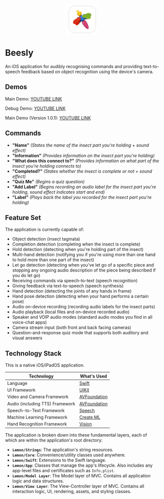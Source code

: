<div align="center">
  <img src="beesly_splash.png" width="100">
</div>

# Beesly

An iOS application for audibly recognising commands and providing text-to-speech feedback based on object recognition using the device's camera.

## Demos

Main Demo: [YOUTUBE LINK](https://youtu.be/TjlqPy4F1xg)

Debug Demo: [YOUTUBE LINK](https://youtube.com/watch?v=f7iVb2a4-H8?feature=share)

Main Demo (Version 1.0.1): [YOUTUBE LINK](https://youtu.be/MiDen_XEZX8)

## Commands

* **"Name"** *(States the name of the insect part you're holding + sound effect)*
* **"Information"** *(Provides information on the insect part you're holding)*
* **"What does this connect to?"** *(Provides information on what part of the insect you're holding connects to)*
* **"Completed?"** *(States whether the insect is complete or not + sound effect)*
* **"Quiz Me"** *(Begins a quiz question)*
* **"Add Label"** *(Begins recording an audio label for the insect part you're holding, sound effect indicates start and end)*
* **"Label"** *(Plays back the label you recorded for the insect part you're holding)*

## Feature Set

The application is currently capable of:

* Object detection (insect tagmata)
* Completion detection (completing when the insect is complete)
* Hold detection (detecting when you're holding part of the insect)
* Multi-hand detection (notifying you if you're using more than one hand to hold more than one part of the insect)
* Let go detection (detecting when you've let go of a specific piece and stopping any ongoing audio description of the piece being described if you do let go)
* Receiving commands via speech-to-text (speech recognition)
* Giving feedback via text-to-speech (speech synthesis)
* Hand detection (detecting the joints of any hands in frame)
* Hand pose detection (detecting when your hand performs a certain pose)
* Audio on-device recording (recording audio labels for the insect parts)
* Audio playback (local files and on-device recorded audio) 
* Speaker and VOIP audio modes (standard audio modes you find in all voice-chat apps) 
* Camera stream input (both front and back facing cameras)
* Question-and-response quiz mode that supports both auditory and visual answers

## Technology Stack

This is a native iOS/iPadOS application.

| Technology                      | What's Used                                                  |
| ------------------------------- | ------------------------------------------------------------ |
| Language                        | [Swift](https://developer.apple.com/documentation/swift)     |
| UI Framework                    | [UIKit](https://developer.apple.com/documentation/uikit)     |
| Video and Camera Framework      | [AVFoundation](https://developer.apple.com/documentation/avfoundation/) |
| Audio (including TTS) Framework | [AVFoundation](https://developer.apple.com/documentation/avfoundation/) |
| Speech-to-Text Framework        | [Speech](https://developer.apple.com/documentation/speech/)  |
| Machine Learning Framework      | [Create ML](https://developer.apple.com/documentation/createml) |
| Hand Recognition Framework      | [Vision](https://developer.apple.com/documentation/vision/)  |

The application is broken down into these fundamental layers, each of which are within the application's root directory:

* **`Lemon/Strings`**: The application's string resources.
* **`Lemon/Core`**: Convenience/utility classes used anywhere.
* **`Lemon/Swift`**: Extensions to the Swift language.
* **`Lemon/App`**: Classes that manage the app's lifecycle. Also includes any app-level files and certificates such as `Info.plist`.
* **`Lemon/Model Layer`**: The Model layer of MVC. Contains all application logic and data structures.
* **`Lemon/View Layer`**: The View-Controller layer of MVC. Contains all interaction logic, UI, rendering, assets, and styling classes.
